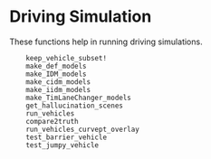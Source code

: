 # Driving Simulation
These functions help in running driving simulations.

```@docs
    keep_vehicle_subset!
    make_def_models
    make_IDM_models
    make_cidm_models
    make_iidm_models
    make_TimLaneChanger_models
    get_hallucination_scenes
    run_vehicles
    compare2truth
    run_vehicles_curvept_overlay
    test_barrier_vehicle
    test_jumpy_vehicle
```
